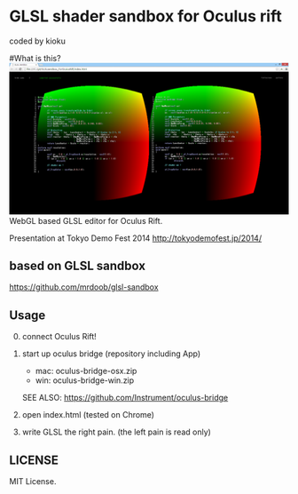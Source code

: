 # GLSL shader sandbox for Oculus rift
coded by kioku

#What is this?
![scr](scr.png)
WebGL based GLSL editor for Oculus Rift.

Presentation at Tokyo Demo Fest 2014 <http://tokyodemofest.jp/2014/>

##  based on GLSL sandbox
  https://github.com/mrdoob/glsl-sandbox

## Usage
0. connect Oculus Rift!

1. start up oculus bridge
(repository including App)

    * mac: oculus-bridge-osx.zip
    * win: oculus-bridge-win.zip

    SEE ALSO: https://github.com/Instrument/oculus-bridge


2. open index.html
(tested on Chrome)


3. write GLSL the right pain.
(the left pain is read only)

## LICENSE
MIT License.
